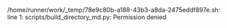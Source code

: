 /home/runner/work/_temp/78e9c80b-a188-43b3-a8da-2475eddf897e.sh: line 1: scripts/build_directory_md.py: Permission denied
